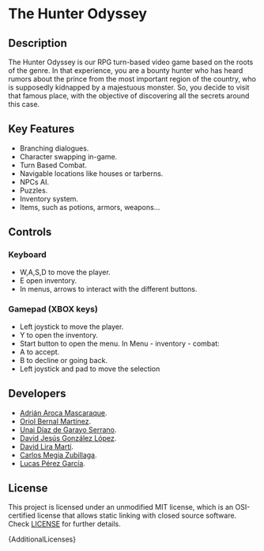 # The Hunter Odyssey

## Description

The Hunter Odyssey is our RPG turn-based video game based on the roots of the genre. In that experience, you are a bounty hunter who has heard rumors about the prince from the most important region of the country, who is supposedly kidnapped by a majestuous monster. So, you decide to visit that famous place, with the objective of discovering all the secrets around this case.

## Key Features

 - Branching dialogues.
 - Character swapping in-game.
 - Turn Based Combat.
 - Navigable locations like houses or tarberns.
 - NPCs AI.
 - Puzzles.
 - Inventory system.
 - Items, such as potions, armors, weapons...
 
## Controls

### Keyboard
 - W,A,S,D to move the player.
 - E open inventory.
 - In menus, arrows to interact with the different buttons.

### Gamepad (XBOX keys)
 - Left joystick to move the player.
 - Y to open the inventory.
 - Start button to open the menu.
   In Menu - inventory - combat:
 - A to accept.
 - B to decline or going back.
 - Left joystick and pad to move the selection 
## Developers

 - [Adrián Aroca Mascaraque](https://github.com/adrianam4).
 - [Oriol Bernal Martínez](https://github.com/UriKurae).
 - [Unai Díaz de Garayo Serrano](https://github.com/unaidiaz).
 - [David Jesús González López](https://github.com/MagiX7).
 - [David Lira Martí](https://github.com/davidlira19).
 - [Carlos Megia Zubillaga](https://github.com/Chuchocoronel).
 - [Lucas Pérez García](https://github.com/LucasPG14).

## License

This project is licensed under an unmodified MIT license, which is an OSI-certified license that allows static linking with closed source software. Check [LICENSE](LICENSE) for further details.

{AdditionalLicenses}

